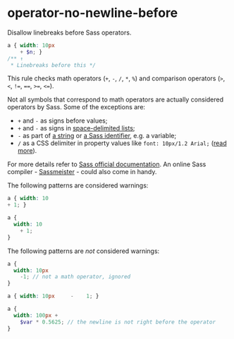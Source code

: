 # operator-no-newline-before

Disallow linebreaks before Sass operators.

```scss
a { width: 10px
    + $n; }
/** ↑
 * Linebreaks before this */
```

This rule checks math operators (`+`, `-`, `/`, `*`, `%`) and comparison operators (`>`, `<`, `!=`, `==`, `>=`, `<=`).

Not all symbols that correspond to math operators are actually considered operators by Sass. Some of the exceptions are:

* `+` and `-` as signs before values;
* `+` and `-` as signs in [space-delimited lists](http://sass-lang.com/documentation/file.SASS_REFERENCE.html#string_operations);
* `-` as part of [a string](http://sass-lang.com/documentation/file.SASS_REFERENCE.html#string_operations) or [a Sass identifier](http://sass-lang.com/documentation/file.SASS_REFERENCE.html#subtraction), e.g. a variable;
* `/` as a CSS delimiter in property values like `font: 10px/1.2 Arial;` ([read more](http://sass-lang.com/documentation/file.SASS_REFERENCE.html#division-and-slash)).

For more details refer to [Sass official documentation](http://sass-lang.com/documentation/file.SASS_REFERENCE.html). An online Sass compiler - [Sassmeister](http://www.sassmeister.com/) - could also come in handy.

The following patterns are considered warnings:

```scss
a { width: 10
+ 1; }
```

```scss
a {
  width: 10
    + 1;
}
```

The following patterns are *not* considered warnings:

```scss
a {
  width: 10px
    -1; // not a math operator, ignored
}
```

```scss
a { width: 10px     -    1; }
```

```scss
a {
  width: 100px +
    $var * 0.5625; // the newline is not right before the operator
}
```
